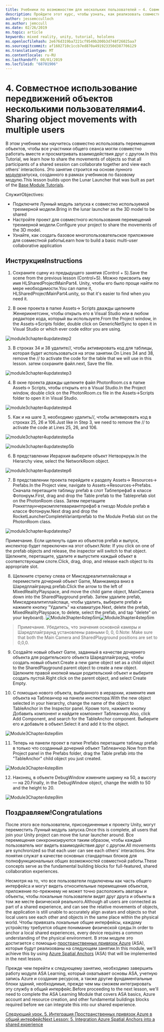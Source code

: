 ```yaml
---
title: Учебники по возможностям для нескольких пользователей — 4. Совместное использование передвижений объектов несколькими пользователями
description: Пройдите этот курс, чтобы узнать, как реализовать совместное использование нескольких пользователей в приложении HoloLens 2.
author: jessemcculloch
ms.author: jemccull
ms.date: 02/26/2019
ms.topic: article
keywords: mixed reality, unity, tutorial, hololens
ms.openlocfilehash: 2e676d319ba7221cf9549b200b3d748f26025aa7
ms.sourcegitcommit: af1602710c1ccb7ed870a491923350d387706129
ms.translationtype: MT
ms.contentlocale: ru-RU
ms.lasthandoff: 08/01/2019
ms.locfileid: "68701906"
---
```

# <a name="4-sharing-object-movements-with-multiple-users"></a><span data-ttu-id="8d114-105">4. Совместное использование передвижений объектов несколькими пользователями</span><span class="sxs-lookup"><span data-stu-id="8d114-105">4. Sharing object movements with multiple users</span></span>

<span data-ttu-id="8d114-106">В этом учебнике мы научитесь совместно использовать перемещения объектов, чтобы все участники общего сеанса могли совместно работать вместе и просматривать взаимодействия друг с другом.</span><span class="sxs-lookup"><span data-stu-id="8d114-106">In this Tutorial, we learn how to share the movements of objects so that all participants of a shared session can collaborate together and view each others' interactions.</span></span> <span data-ttu-id="8d114-107">Это занятие строится на основе лунного [модуля](mrlearning-base.md)запуска, созданного в рамках учебников по базовому модулю.</span><span class="sxs-lookup"><span data-stu-id="8d114-107">This lesson builds upon the Lunar Launcher that was built as part of the [Base Module Tutorials](mrlearning-base.md).</span></span>

<span data-ttu-id="8d114-108">Служит</span><span class="sxs-lookup"><span data-stu-id="8d114-108">Objectives:</span></span>

- <span data-ttu-id="8d114-109">Подключите Лунный модуль запуска к совместно используемой трехмерной модели.</span><span class="sxs-lookup"><span data-stu-id="8d114-109">Bring in the lunar launcher as the 3D model to be shared</span></span>
- <span data-ttu-id="8d114-110">Настройте проект для совместного использования перемещений трехмерной модели.</span><span class="sxs-lookup"><span data-stu-id="8d114-110">Configure your project to share the movements of the 3D model.</span></span>
- <span data-ttu-id="8d114-111">Узнайте, как создать базовое многопользовательское приложение для совместной работы</span><span class="sxs-lookup"><span data-stu-id="8d114-111">Learn how to build a basic multi-user collaborative application</span></span>

## <a name="instructions"></a><span data-ttu-id="8d114-112">Инструкция</span><span class="sxs-lookup"><span data-stu-id="8d114-112">Instructions</span></span>


1. <span data-ttu-id="8d114-113">Сохраните сцену из предыдущего занятия (Control + S).</span><span class="sxs-lookup"><span data-stu-id="8d114-113">Save the scene from the previous lesson (Control+S).</span></span> <span data-ttu-id="8d114-114">Можно присвоить ему имя HLSharedProjectMainPart4. Unity, чтобы его было проще найти по мере необходимости.</span><span class="sxs-lookup"><span data-stu-id="8d114-114">You can name it, HLSharedProjectMainPart4.unity, so that it's easier to find when you need it.</span></span>

2. <span data-ttu-id="8d114-115">В окне проекта в папке Assets-> Scripts дважды щелкните Женерикнетсинк, чтобы открыть его в Visual Studio или в любом редакторе кода, который вы используете.</span><span class="sxs-lookup"><span data-stu-id="8d114-115">From the Project window, in the Assets->Scripts folder, double click on GenericNetSync to open it in Visual Studio or which ever code editor you are using.</span></span>  

![module3chapter4updatestep2](images/module3chapter4updatestep2.png)

3. <span data-ttu-id="8d114-117">В строках 34 и 38 удалите//, чтобы активировать код для таблицы, которая будет использоваться на этом занятии.</span><span class="sxs-lookup"><span data-stu-id="8d114-117">On Lines 34 and 38, remove the // to activate the code for the table that we will use in this lesson.</span></span> <span data-ttu-id="8d114-118">затем сохраните файл.</span><span class="sxs-lookup"><span data-stu-id="8d114-118">next, Save the file.</span></span> 

![module3chapter4updatestep3](images/module3chapter4updatestep3.png)

4. <span data-ttu-id="8d114-120">В окне проекта дважды щелкните файл PhotonRoom.cs в папке Assets-> Scripts, чтобы открыть его в Visual Studio.</span><span class="sxs-lookup"><span data-stu-id="8d114-120">In the Project window, double click on the PhotonRoom.cs file in the Assets->Scripts folder to open it in Visual Studio.</span></span> 

![module3chapter4updatestep4](images/module3chapter4updatestep4.png)

5. <span data-ttu-id="8d114-122">Как и на шаге 3, необходимо удалить//, чтобы активировать код в строках 25, 26 и 106.</span><span class="sxs-lookup"><span data-stu-id="8d114-122">Just like in Step 3, we need to remove the // to activate the code at Lines 25, 26, and 106.</span></span>

![module3chapter4updatestep5a](images/module3chapter4updatestep5a.png) 

![module3chapter4updatestep5b](images/module3chapter4updatestep5b.png)

6. <span data-ttu-id="8d114-125">В представлении Иерархия выберите объект Нетворкрум.</span><span class="sxs-lookup"><span data-stu-id="8d114-125">In the Hierarchy view, select the NetworkRoom object.</span></span>

![module3chapter4updatestep6](images/module3chapter4updatestep6.png)

7. <span data-ttu-id="8d114-127">В представлении проекта перейдите к разделу Assets-> Resources-> Prefabs.</span><span class="sxs-lookup"><span data-stu-id="8d114-127">In the Project view, navigate to Assets->Resources->Prefabs.</span></span> <span data-ttu-id="8d114-128">Сначала перетащите таблицу prefab в слот Таблепрефаб в классе Фотонрум.</span><span class="sxs-lookup"><span data-stu-id="8d114-128">First, drag and drop the Table prefab to the Tableprefab slot on the PhotonRoom class.</span></span> <span data-ttu-id="8d114-129">Затем перетащите Роккетлаунчеркомплетевариантпрефаб в гнездо Module prefab в классе Фотонрум.</span><span class="sxs-lookup"><span data-stu-id="8d114-129">Next drag and drop the RocketLauncherCompleteVariantprefab to the Module Prefab slot on the PhotonRoom class.</span></span>

![module3chapter4updatestep7](images/module3chapter4updatestep7.png)

   <span data-ttu-id="8d114-131">Примечание. Если щелкнуть один из объектов prefab и выпуск, инспектор будет переключен на этот объект.</span><span class="sxs-lookup"><span data-stu-id="8d114-131">Note: If you click on one of the prefab objects and release, the inspector will switch to that object.</span></span> <span data-ttu-id="8d114-132">Щелкните, перетащите, удалите и выпустите каждый объект в соответствующем слоте.</span><span class="sxs-lookup"><span data-stu-id="8d114-132">Click, drag, drop, and release each object to its appropriate slot.</span></span>

8. <span data-ttu-id="8d114-133">Щелкните стрелку слева от Микседреалитиплайспаце и переместите дочерний объект Game, Маинкамера вниз в Шаредплайграунд prefab.</span><span class="sxs-lookup"><span data-stu-id="8d114-133">Click the arrow to the left of MixedRealityPlayspace, and move the child game object, MainCamera down into the SharedPlayground prefab.</span></span> <span data-ttu-id="8d114-134">Затем удалите prefab, Микседреалитиплайспаце, чтобы удалить, выберите prefab и нажмите кнопку "Удалить" на клавиатуре.</span><span class="sxs-lookup"><span data-stu-id="8d114-134">Next, delete the prefab, MixedRealityPlayspace, to delete, select the prefab, and tap "delete" on your keyboard).</span></span>
<span data-ttu-id="8d114-135">![Module3hapter4step5im](images/module3chapter4step5im.PNG)</span><span class="sxs-lookup"><span data-stu-id="8d114-135">![Module3hapter4step5im](images/module3chapter4step5im.PNG)</span></span>

><span data-ttu-id="8d114-136">Примечание.  Убедитесь, что значения основной камеры и Шаредплайграунд установлены равными 0, 0, 0.</span><span class="sxs-lookup"><span data-stu-id="8d114-136">Note:  Make sure that both the Main Camera and SharedPlayground positions are set to 0,0,0.</span></span>
>

9. <span data-ttu-id="8d114-137">Создайте новый объект Game, заданный в качестве дочернего объекта для родительского объекта Шаредплайграунд, чтобы создать новый объект.</span><span class="sxs-lookup"><span data-stu-id="8d114-137">Create a new game object set as a child object to the SharedPlayground parent object to create a new object.</span></span> <span data-ttu-id="8d114-138">Щелкните правой кнопкой мыши родительский объект и выберите создать пустой.</span><span class="sxs-lookup"><span data-stu-id="8d114-138">Right click on the parent object, and select Create Empty.</span></span> 

10. <span data-ttu-id="8d114-139">С помощью нового объекта, выбранного в иерархии, измените имя объекта на Таблеанчор на панели инспектора.</span><span class="sxs-lookup"><span data-stu-id="8d114-139">With the new object selected in your hierarchy, change the name of the object to TableAnchor in the Inspector panel.</span></span> <span data-ttu-id="8d114-140">Кроме того, нажмите кнопку Добавить компонент и найдите компонент Таблеанчор.</span><span class="sxs-lookup"><span data-stu-id="8d114-140">Also, click Add Component, and search for the TableAnchor component.</span></span> <span data-ttu-id="8d114-141">Выберите его и добавьте в объект.</span><span class="sxs-lookup"><span data-stu-id="8d114-141">Select it and add it to the object.</span></span> 

![Module3Chapter4step6im](images/module3chapter4step7im.PNG)

11. <span data-ttu-id="8d114-143">Теперь на панели проект в папке Prefabs перетащите таблицу prefab в только что созданный дочерний объект Таблеанчор.</span><span class="sxs-lookup"><span data-stu-id="8d114-143">Now from the Project panel in the Prefabs folder, drag the Table prefab into the "TableAnchor" child object you just created.</span></span>

![Module3Chapter4step8im](images/module3chapter4step8im.PNG)

12. <span data-ttu-id="8d114-145">Наконец, в объекте DebugWindow измените ширину на 50, а высоту — на 20.</span><span class="sxs-lookup"><span data-stu-id="8d114-145">Finally, in the DebugWindow object, change the width to 50 and the height to 20.</span></span>

![Module3Chapter4step9im](images/module3chapter4step11im.PNG)

## <a name="congratulations"></a><span data-ttu-id="8d114-147">Поздравляем!</span><span class="sxs-lookup"><span data-stu-id="8d114-147">Congratulations</span></span>


<span data-ttu-id="8d114-148">После этого все пользователи, присоединенные к проекту Unity, могут переместить Лунный модуль запуска.</span><span class="sxs-lookup"><span data-stu-id="8d114-148">Once this is complete, all users that join your Unity project can move the lunar launcher around.</span></span> <span data-ttu-id="8d114-149">Все перемещения синхронизируются таким образом, чтобы каждый пользователь мог видеть взаимодействия друг с другом.</span><span class="sxs-lookup"><span data-stu-id="8d114-149">All movements are synchronized so that each user can see each others' interactions.</span></span> <span data-ttu-id="8d114-150">Эти понятия служат в качестве основных стандартных блоков для полнофункциональных общих возможностей совместной работы.</span><span class="sxs-lookup"><span data-stu-id="8d114-150">These concepts serve as the fundamental building blocks for full-featured, shared collaboration experiences.</span></span> 

<span data-ttu-id="8d114-151">Несмотря на то, что все пользователи подключены как часть общего интерфейса и могут видеть относительные перемещения объектов, приложение по-прежнему не может точно расположить аватары и объекты, чтобы локальные пользователи видят друг друга и объекты в том же месте физической реального.</span><span class="sxs-lookup"><span data-stu-id="8d114-151">Although all users are connected as part of a shared experience, and can see the relative movements of objects, the application is still unable to accurately align avatars and objects so that local users see each other and objects in the same place within the physical world.</span></span> <span data-ttu-id="8d114-152">Чтобы привязать локальные общие интерфейсы, каждому устройству требуется общее понимание физической среды.</span><span class="sxs-lookup"><span data-stu-id="8d114-152">In order to anchor a local shared experiences, every device requires a common understanding of the physical environment.</span></span> <span data-ttu-id="8d114-153">В этом модуле это достигается с помощью [пространственных привязок Azure](<https://azure.microsoft.com/en-us/services/spatial-anchors/>) (ASA), которые будут реализованы на следующем занятии.</span><span class="sxs-lookup"><span data-stu-id="8d114-153">In this module, we'll achieve this by using [Azure Spatial Anchors](<https://azure.microsoft.com/en-us/services/spatial-anchors/>) (ASA) that will be implemented in the next lesson.</span></span>

<span data-ttu-id="8d114-154">Прежде чем перейти к следующему занятию, необходимо завершить работу модуля ASA Learning, который охватывает основы ASA, учетную запись Azure и создание ресурсов, а также другие фундаментальные блоки зданий, необходимые, прежде чем мы сможем интегрировать эту службу в общий интерфейс.</span><span class="sxs-lookup"><span data-stu-id="8d114-154">Before proceeding to the next lesson, we'll need to complete the ASA Learning Module that covers ASA basics, Azure account and resource creation, and other fundamental buildings blocks required before we can integrate this into our shared experience.</span></span>

<span data-ttu-id="8d114-155">[Следующий урок. 5. Интеграция Пространственных привязок Azure в общий интерфейс](mrlearning-sharing(photon)-ch5.md)</span><span class="sxs-lookup"><span data-stu-id="8d114-155">[Next Lesson: 5. Integration Azure Spatial Anchors into a shared experience](mrlearning-sharing(photon)-ch5.md)</span></span>

